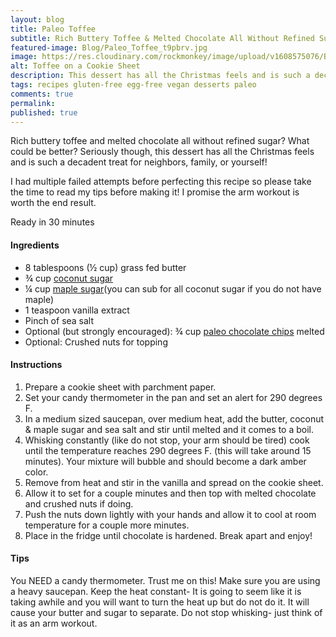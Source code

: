 ```yaml
---
layout: blog
title: Paleo Toffee
subtitle: Rich Buttery Toffee & Melted Chocolate All Without Refined Sugar
featured-image: Blog/Paleo_Toffee_t9pbrv.jpg
image: https://res.cloudinary.com/rockmonkey/image/upload/v1608575076/Blog/Paleo_Toffee_t9pbrv.jpg
alt: Toffee on a Cookie Sheet
description: This dessert has all the Christmas feels and is such a decadent treat for neighbors, family or yourself!
tags: recipes gluten-free egg-free vegan desserts paleo
comments: true
permalink:
published: true
---
```

Rich buttery toffee and melted chocolate all without refined sugar? What could be better? Seriously though, this dessert has all the Christmas feels and is such a decadent treat for neighbors, family, or yourself!

I had multiple failed attempts before perfecting this recipe so please take the time to read my tips before making it! I promise the arm workout is worth the end result.



Ready in 30 minutes

#### Ingredients
* 8 tablespoons (½ cup) grass fed butter
* ¾ cup [coconut sugar](https://www.amazon.com/gp/product/B009324C0U/ref=as_li_tl?ie=UTF8&tag=h3withlaura-20&camp=1789&creative=9325&linkCode=as2&creativeASIN=B009324C0U&linkId=75e1a167c9eec7736b87373055baef54)
* ¼ cup [maple sugar](https://www.google.com/url?q=https://www.amazon.com/gp/product/B000JJHDVG/ref%3Das_li_qf_asin_il_tl?ie%3DUTF8%26tag%3Dh3withlaura-20%26creative%3D9325%26linkCode%3Das2%26creativeASIN%3DB000JJHDVG%26linkId%3Dc9dc23157efbd9829cd1d3468ce1d75e&sa=D&ust=1607981333734000&usg=AOvVaw0Z2hVzwkksOC5JM0wHduGC)(you can sub for all coconut sugar if you do not have maple)
* 1 teaspoon vanilla extract
* Pinch of sea salt
* Optional (but strongly encouraged): ¾ cup [paleo chocolate chips](https://www.amazon.com/gp/product/B087Z5PGDP/ref=as_li_qf_asin_il_tl?ie=UTF8&tag=h3withlaura-20&creative=9325&linkCode=as2&creativeASIN=B087Z5PGDP&linkId=a422b7ca1f2b035bf06d8354afd515b7) melted
* Optional: Crushed nuts for topping


#### Instructions
1. Prepare a cookie sheet with parchment paper.
2. Set your candy thermometer in the pan and set an alert for 290 degrees F.
3. In a medium sized saucepan, over medium heat, add the butter, coconut & maple sugar and sea salt and stir until melted and it comes to a boil.
4. Whisking constantly (like do not stop, your arm should be tired) cook until the temperature reaches 290 degrees F. (this will take around 15 minutes). Your mixture will bubble and should become a dark amber color.
5. Remove from heat and stir in the vanilla and spread on the cookie sheet.
6. Allow it to set for a couple minutes and then top with melted chocolate and crushed nuts if doing.
7. Push the nuts down lightly with your hands and allow it to cool at room temperature for a couple more minutes.
8. Place in the fridge until chocolate is hardened. Break apart and enjoy!

#### Tips
You NEED a candy thermometer. Trust me on this!
Make sure you are using a heavy saucepan.
Keep the heat constant- It is going to seem like it is taking awhile and you will want to turn the heat up but do not do it. It will cause your butter and sugar to separate.
Do not stop whisking- just think of it as an arm workout.
